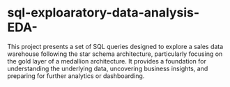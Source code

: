 # sql-exploaratory-data-analysis-EDA-
This project presents a set of SQL queries designed to explore a sales data warehouse following the star schema architecture, particularly focusing on the gold layer of a medallion architecture. It provides a foundation for understanding the underlying data, uncovering business insights, and preparing for further analytics or dashboarding.
